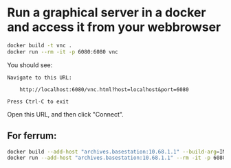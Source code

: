 # Run a graphical server in a docker and access it from your webbrowser

```bash
docker build -t vnc .
docker run --rm -it -p 6080:6080 vnc
```

You should see:
```
Navigate to this URL:

    http://localhost:6080/vnc.html?host=localhost&port=6080

Press Ctrl-C to exit
```

Open this URL, and then click "Connect".

## For ferrum:

```bash
docker build --add-host "archives.basestation:10.68.1.1" --build-arg=IMAGE=gitlab.laas.fr:4567/gepetto/buildfarm/robotpkg:ferrum -t vnc .
docker run --add-host "archives.basestation:10.68.1.1" --rm -it -p 6080:6080 vnc
```
